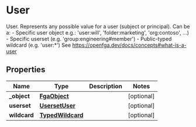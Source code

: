

# User

User.  Represents any possible value for a user (subject or principal). Can be a: - Specific user object e.g.: 'user:will', 'folder:marketing', 'org:contoso', ...) - Specific userset (e.g. 'group:engineering#member') - Public-typed wildcard (e.g. 'user:*')  See https://openfga.dev/docs/concepts#what-is-a-user

## Properties

| Name | Type | Description | Notes |
|------------ | ------------- | ------------- | -------------|
|**_object** | [**FgaObject**](FgaObject.md) |  |  [optional] |
|**userset** | [**UsersetUser**](UsersetUser.md) |  |  [optional] |
|**wildcard** | [**TypedWildcard**](TypedWildcard.md) |  |  [optional] |



